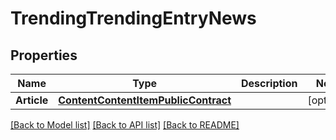 # TrendingTrendingEntryNews

## Properties
Name | Type | Description | Notes
------------ | ------------- | ------------- | -------------
**Article** | [**ContentContentItemPublicContract**](Content.ContentItemPublicContract.md) |  | [optional] 

[[Back to Model list]](../README.md#documentation-for-models) [[Back to API list]](../README.md#documentation-for-api-endpoints) [[Back to README]](../README.md)


